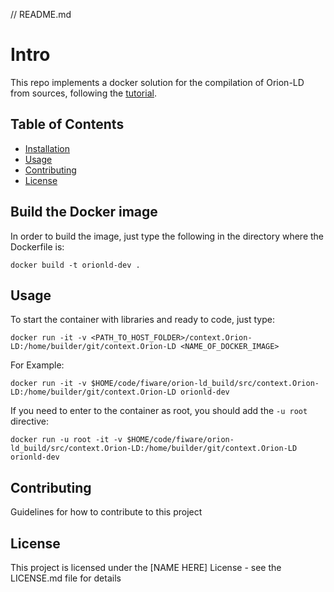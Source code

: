 // README.md

# Intro

This repo implements a docker solution for the compilation of Orion-LD from sources, following the [tutorial](https://github.com/FIWARE/context.Orion-LD/blob/develop/doc/manuals-ld/installation-guide-ubuntu-18.04.3.md).


## Table of Contents

- [Installation](#installation)
- [Usage](#usage)
- [Contributing](#contributing)
- [License](#license)

## Build the Docker image
In order to build the image, just type the following in the directory where the Dockerfile is:

```
docker build -t orionld-dev . 
``````

## Usage
To start the container with libraries and ready to code, just type:

```
docker run -it -v <PATH_TO_HOST_FOLDER>/context.Orion-LD:/home/builder/git/context.Orion-LD <NAME_OF_DOCKER_IMAGE>
```

For Example:
```
docker run -it -v $HOME/code/fiware/orion-ld_build/src/context.Orion-LD:/home/builder/git/context.Orion-LD orionld-dev
```

If you need to enter to the container as root, you should add the `-u root` directive:

```
docker run -u root -it -v $HOME/code/fiware/orion-ld_build/src/context.Orion-LD:/home/builder/git/context.Orion-LD orionld-dev
```

## Contributing

Guidelines for how to contribute to this project

## License

This project is licensed under the [NAME HERE] License - see the LICENSE.md file for details
